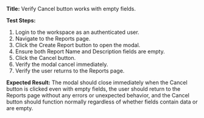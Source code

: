 **Title:** Verify Cancel button works with empty fields.

**Test Steps:**
1. Login to the workspace as an authenticated user.
2. Navigate to the Reports page.
3. Click the Create Report button to open the modal.
4. Ensure both Report Name and Description fields are empty.
5. Click the Cancel button.
6. Verify the modal cancel immediately.
7. Verify the user returns to the Reports page.

**Expected Result:**
The modal should close immediately when the Cancel button is clicked even with empty fields, the user should return to the Reports page without any errors or unexpected behavior, and the Cancel button should function normally regardless of whether fields contain data or are empty.